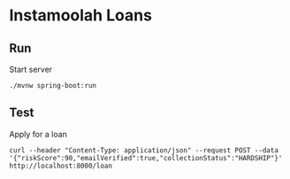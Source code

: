 # Instamoolah Loans

## Run
Start server
```
./mvnw spring-boot:run
```
## Test
Apply for a loan
```
curl --header "Content-Type: application/json" --request POST --data '{"riskScore":90,"emailVerified":true,"collectionStatus":"HARDSHIP"}' http://localhost:8000/loan
```
